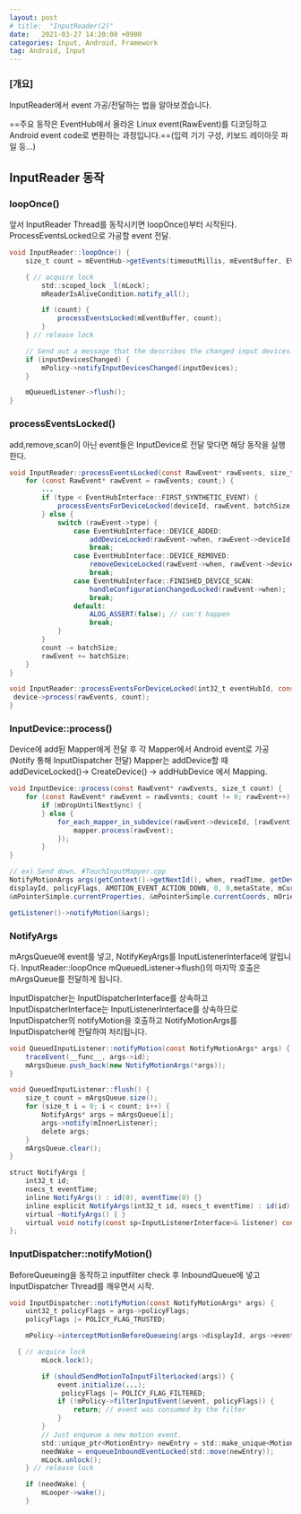 ```yaml
---
layout: post
# title:  "InputReader(2)"
date:   2021-03-27 14:20:00 +0900
categories: Input, Android, Framework
tag: Android, Input
---
```


### [개요]

InputReader에서 event 가공/전달하는 법을 알아보겠습니다.

==주요 동작은 EventHub에서 올라온 Linux event(RawEvent)를 디코딩하고 Android event code로 변환하는 과정입니다.==(입력 기기 구성, 키보드 레이아웃 파일 등...)

## InputReader 동작

### loopOnce()
   앞서 InputReader Thread를 동작시키면 loopOnce()부터 시작된다.
   ProcessEventsLocked으로 가공할 event 전달.

```java
void InputReader::loopOnce() {
    size_t count = mEventHub->getEvents(timeoutMillis, mEventBuffer, EVENT_BUFFER_SIZE);

    { // acquire lock
        std::scoped_lock _l(mLock);
        mReaderIsAliveCondition.notify_all();

        if (count) {
            processEventsLocked(mEventBuffer, count);
        }
    } // release lock

    // Send out a message that the describes the changed input devices.
    if (inputDevicesChanged) {
        mPolicy->notifyInputDevicesChanged(inputDevices);
    }

    mQueuedListener->flush();
}

```
### processEventsLocked()
add,remove,scan이 아닌 event들은 InputDevice로 전달
맞다면 해당 동작을 실행한다.

```java
void InputReader::processEventsLocked(const RawEvent* rawEvents, size_t count) {
    for (const RawEvent* rawEvent = rawEvents; count;) {
		...
        if (type < EventHubInterface::FIRST_SYNTHETIC_EVENT) {
            processEventsForDeviceLocked(deviceId, rawEvent, batchSize);
        } else {
            switch (rawEvent->type) {
                case EventHubInterface::DEVICE_ADDED:
                    addDeviceLocked(rawEvent->when, rawEvent->deviceId);
                    break;
                case EventHubInterface::DEVICE_REMOVED:
                    removeDeviceLocked(rawEvent->when, rawEvent->deviceId);
                    break;
                case EventHubInterface::FINISHED_DEVICE_SCAN:
                    handleConfigurationChangedLocked(rawEvent->when);
                    break;
                default:
                    ALOG_ASSERT(false); // can't happen
                    break;
            }
        }
        count -= batchSize;
        rawEvent += batchSize;
    }
}

void InputReader::processEventsForDeviceLocked(int32_t eventHubId, const RawEvent* rawEvents, size_t count) {
 device->process(rawEvents, count);
}
```
### InputDevice::process()
Device에 add된 Mapper에게 전달 후 각 Mapper에서 Android event로 가공
(Notify 통해 InputDispatcher 전달)
Mapper는 addDevice할 때 addDeviceLocked()-> CreateDevice() -> addHubDevice 에서 Mapping.

```java
void InputDevice::process(const RawEvent* rawEvents, size_t count) {
    for (const RawEvent* rawEvent = rawEvents; count != 0; rawEvent++) {
        if (mDropUntilNextSync) {
        } else {
            for_each_mapper_in_subdevice(rawEvent->deviceId, [rawEvent](InputMapper& mapper) {
                mapper.process(rawEvent);
            });
        }
}

// ex) Send down. #TouchInputMapper.cpp
NotifyMotionArgs args(getContext()->getNextId(), when, readTime, getDeviceId(), mSource,
displayId, policyFlags, AMOTION_EVENT_ACTION_DOWN, 0, 0,metaState, mCurrentRawState.buttonState, MotionClassification::NONE, AMOTION_EVENT_EDGE_FLAG_NONE, 1,
&mPointerSimple.currentProperties, &mPointerSimple.currentCoords, mOrientedXPrecision, mOrientedYPrecision, xCursorPosition, yCursorPosition, mPointerSimple.downTime, /* videoFrames */ {});

getListener()->notifyMotion(&args);
```
### NotifyArgs
mArgsQueue에 event를 넣고, NotifyKeyArgs를 InputListenerInterface에 알립니다.
InputReader::loopOnce mQueuedListener->flush()의 마지막 호출은 mArgsQueue를 전달하게 됩니다.

InputDispatcher는 InputDispatcherInterface를 상속하고
InputDispatcherInterface는 InputListenerInterface를 상속하므로
InputDispatcher의 notifyMotion을 호출하고 NotifyMotionArgs를 InputDispatcher에 전달하여 처리됩니다.

```java
void QueuedInputListener::notifyMotion(const NotifyMotionArgs* args) {
    traceEvent(__func__, args->id);
    mArgsQueue.push_back(new NotifyMotionArgs(*args));
}

void QueuedInputListener::flush() {
    size_t count = mArgsQueue.size();
    for (size_t i = 0; i < count; i++) {
        NotifyArgs* args = mArgsQueue[i];
        args->notify(mInnerListener);
        delete args;
    }
    mArgsQueue.clear();
}

struct NotifyArgs {
    int32_t id;
    nsecs_t eventTime;
    inline NotifyArgs() : id(0), eventTime(0) {}
    inline explicit NotifyArgs(int32_t id, nsecs_t eventTime) : id(id), eventTime(eventTime) {}
    virtual ~NotifyArgs() { }
    virtual void notify(const sp<InputListenerInterface>& listener) const = 0;
};
```
### InputDispatcher::notifyMotion()
BeforeQueueing을 동작하고 inputfilter check 후 InboundQueue에 넣고
InputDispatcher Thread를 깨우면서 시작.

```java
void InputDispatcher::notifyMotion(const NotifyMotionArgs* args) {
    uint32_t policyFlags = args->policyFlags;
    policyFlags |= POLICY_FLAG_TRUSTED;

    mPolicy->interceptMotionBeforeQueueing(args->displayId, args->eventTime, /*byref*/ policyFlags);

  { // acquire lock
        mLock.lock();

        if (shouldSendMotionToInputFilterLocked(args)) {
         	event.initialize(...);
             policyFlags |= POLICY_FLAG_FILTERED;
            if (!mPolicy->filterInputEvent(&event, policyFlags)) {
                return; // event was consumed by the filter
            }
        }
        // Just enqueue a new motion event.
        std::unique_ptr<MotionEntry> newEntry = std::make_unique<MotionEntry>(...);
        needWake = enqueueInboundEventLocked(std::move(newEntry));
        mLock.unlock();
    } // release lock

    if (needWake) {
        mLooper->wake();
    }
```



